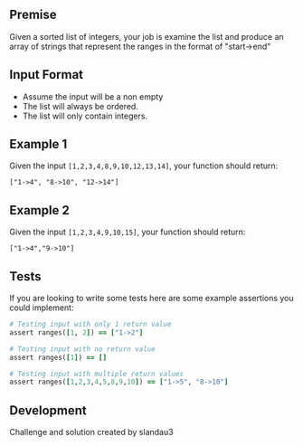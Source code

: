 Premise
------
Given a sorted list of integers, your job is examine the list and produce an
array of strings that represent the ranges in the format of "start->end"

Input Format
------------
* Assume the input will be a non empty
* The list will always be ordered.
* The list will only contain integers.

Example 1
---------
Given the input `[1,2,3,4,8,9,10,12,13,14]`, your function should
return:

    ["1->4", "8->10", "12->14"]

Example 2
----------
Given the input `[1,2,3,4,9,10,15]`, your function should return:

    ["1->4","9->10"]

Tests
------

If you are looking to write some tests here are some example assertions you
could implement:

```ruby
# Testing input with only 1 return value
assert ranges([1, 2]) == ["1->2"]

# Testing input with no return value
assert ranges([1]) == []

# Testing input with multiple return values
assert ranges([1,2,3,4,5,8,9,10]) == ["1->5", "8->10"]
```

Development
------------
Challenge and solution created by slandau3
